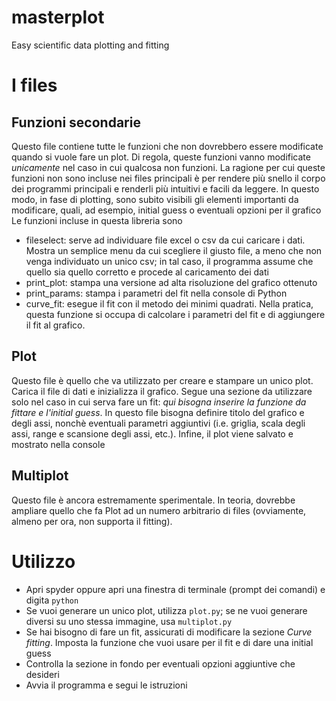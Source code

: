 # masterplot
Easy scientific data plotting and fitting

I files
===========

Funzioni secondarie
--------
Questo file contiene tutte le funzioni che non dovrebbero essere modificate quando si vuole fare un plot. Di regola, queste funzioni vanno modificate *unicamente* nel caso in cui qualcosa non funzioni.
La ragione per cui queste funzioni non sono incluse nei files principali è per rendere più snello il corpo dei programmi principali e renderli più intuitivi e facili da leggere. In questo modo, in fase di plotting, sono subito visibili gli elementi importanti da modificare, quali, ad esempio, initial guess o eventuali opzioni per il grafico
Le funzioni incluse in questa libreria sono
* fileselect: serve ad individuare file excel o csv da cui caricare i dati. Mostra un semplice menu da cui scegliere il giusto file, a meno che non venga individuato un unico csv; in tal caso, il programma assume che quello sia quello corretto e procede al caricamento dei dati
* print_plot: stampa una versione ad alta risoluzione del grafico ottenuto
* print_params: stampa i parametri del fit nella console di Python
* curve_fit: esegue il fit con il metodo dei minimi quadrati. Nella pratica, questa funzione si occupa di calcolare i parametri del fit e di aggiungere il fit al grafico.

Plot
----
Questo file è quello che va utilizzato per creare e stampare un unico plot. Carica il file di dati e inizializza il grafico. Segue una sezione da utilizzare solo nel caso in cui serva fare un fit: *qui bisogna inserire la funzione da fittare e l'initial guess*. In questo file bisogna definire titolo del grafico e degli assi, nonchè eventuali parametri aggiuntivi (i.e. griglia, scala degli assi, range e scansione degli assi, etc.). Infine, il plot viene salvato e mostrato nella console

Multiplot
----
Questo file è ancora estremamente sperimentale. In teoria, dovrebbe ampliare quello che fa Plot ad un numero arbitrario di files (ovviamente, almeno per ora, non supporta il fitting). 

Utilizzo
=======
+ Apri spyder oppure apri una finestra di terminale (prompt dei comandi) e digita ``python``
+ Se vuoi generare un unico plot, utilizza ``plot.py``; se ne vuoi generare diversi su uno stessa immagine, usa ``multiplot.py``
+ Se hai bisogno di fare un fit, assicurati di modificare la sezione *Curve fitting*. Imposta la funzione che vuoi usare per il fit e di dare una initial guess
+ Controlla la sezione in fondo per eventuali opzioni aggiuntive che desideri
+ Avvia il programma e segui le istruzioni

